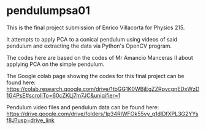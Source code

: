 # pendulumpsa01

This is the final project submission of Enrico Villacorta for Physics 215.

It attempts to apply PCA to a conical pendulum using videos of said pendulum and extracting the data via Python's OpenCV program.

The codes here are based on the codes of Mr Amancio Manceras II about applying PCA on the simple pendulum.

The Google colab page showing the codes for this final project can be found here:
https://colab.research.google.com/drive/1tbGG1K0WBjEgZZRpycgnEDxWzD1G4PsE#scrollTo=60cZKLj7m7JC&uniqifier=1

Pendulum video files and pendulum data can be found here:
https://drive.google.com/drive/folders/1p34RlWFOk55vy_q1dlDfXPL3G2YYsf8J?usp=drive_link

